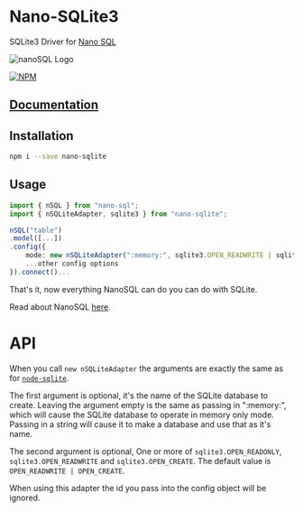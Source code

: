 # Nano-SQLite3
SQLite3 Driver for [Nano SQL](https://nanosql.io/)

<img src="https://raw.githubusercontent.com/ClickSimply/Nano-SQL/master/logo.png" alt="nanoSQL Logo">

[![NPM](https://nodei.co/npm/nano-sqlite.png?downloads=true&stars=true)](https://nodei.co/npm/nano-sqlite/)

## [Documentation](https://docs.nanosql.io/)

## Installation
```sh
npm i --save nano-sqlite
```

## Usage
```ts
import { nSQL } from "nano-sql";
import { nSQLiteAdapter, sqlite3 } from "nano-sqlite";

nSQL("table")
.model([...])
.config({
    mode: new nSQLiteAdapter(":memory:", sqlite3.OPEN_READWRITE | sqlite3.OPEN_CREATE),
    ...other config options
}).connect()...
```

That's it, now everything NanoSQL can do you can do with SQLite.

Read about NanoSQL [here](https://nanosql.io/).

# API

When you call `new nSQLiteAdapter` the arguments are exactly the same as for [`node-sqlite`](https://github.com/mapbox/node-sqlite3).

The first argument is optional, it's the name of the SQLite database to create. Leaving the argument empty is the same as passing in ":memory:", which will cause the SQLite database to operate in memory only mode.  Passing in a string will cause it to make a database and use that as it's name.

The second argument is optional, One or more of `sqlite3.OPEN_READONLY`, `sqlite3.OPEN_READWRITE` and `sqlite3.OPEN_CREATE`. The default value is `OPEN_READWRITE | OPEN_CREATE`.

When using this adapter the id you pass into the config object will be ignored.

